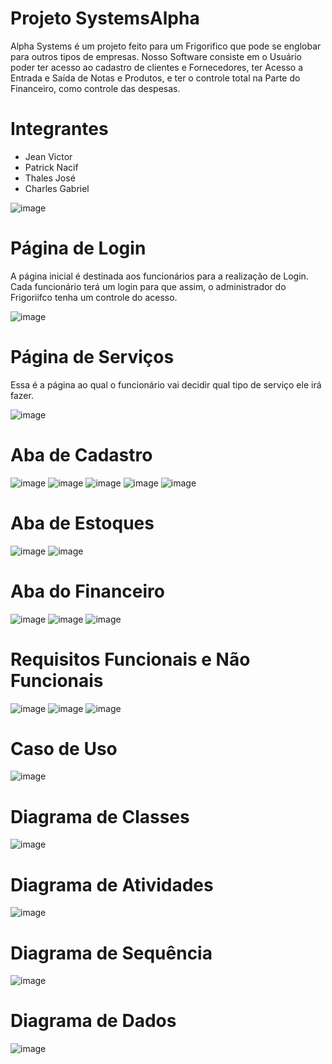 # Projeto SystemsAlpha 
Alpha Systems é um projeto feito para um Frigorifico que
pode se englobar para outros tipos de empresas.
Nosso Software consiste em o Usuário poder ter acesso
ao cadastro de clientes e Fornecedores, ter Acesso a
Entrada e Saída de Notas e Produtos, e ter o controle
total na Parte do Financeiro, como controle das despesas.

# Integrantes
- Jean Victor
- Patrick Nacif
- Thales José
- Charles Gabriel


![image](https://user-images.githubusercontent.com/111814195/204156156-0f32fe5a-f566-490a-8a6c-1c6f7c6917e8.png)

# Página de Login
A página inicial é destinada aos funcionários para a realização de Login. Cada funcionário terá um login para que assim, o administrador do Frigoriifco tenha um controle do acesso.

![image](https://user-images.githubusercontent.com/111814195/204156049-db42732c-1acd-4624-9ed7-5fe46514e009.png)
# Página de Serviços
Essa é a página ao qual o funcionário vai decidir qual tipo de serviço ele irá fazer.

![image](https://user-images.githubusercontent.com/111814195/204156272-606267d5-7362-43b7-bc93-0990b04219e2.png)

# Aba de Cadastro

![image](https://user-images.githubusercontent.com/111814195/204156542-2cb5ea0f-0309-4576-af58-0cab667ff742.png)
![image](https://user-images.githubusercontent.com/111814195/204156549-b12e4f19-1e18-4e78-82d5-8321f1292e1e.png)
![image](https://user-images.githubusercontent.com/111814195/204156564-36d37dcb-3714-471f-88e3-17c6ea0e6b91.png)
![image](https://user-images.githubusercontent.com/111814195/204156581-3e1719c0-9edc-4fb2-8104-182e0964e036.png)
![image](https://user-images.githubusercontent.com/111814195/204156588-fcd4e3af-ca2e-44fe-b01e-d69c9498a135.png)

# Aba de Estoques

![image](https://user-images.githubusercontent.com/111814195/204156613-2da60a25-90e5-45cd-bbd1-9357668a3943.png)
![image](https://user-images.githubusercontent.com/111814195/204156621-1c154fa1-182b-400f-9d35-d1fbe0d159bf.png)

# Aba do Financeiro

![image](https://user-images.githubusercontent.com/111814195/204156638-9aeaaa2d-88e7-49d4-ab4b-5a7579f80e2b.png)
![image](https://user-images.githubusercontent.com/111814195/204156647-461bec70-d64e-48c8-b0e1-953731211858.png)
![image](https://user-images.githubusercontent.com/111814195/204156655-1c688818-808a-4716-9198-e1c22a595116.png)


# Requisitos Funcionais e Não Funcionais

![image](https://user-images.githubusercontent.com/111814195/204156330-6b1b0473-3699-420b-86a3-5a12ded5a1e3.png)
![image](https://user-images.githubusercontent.com/111814195/204156334-8b5d9d10-ade6-4f40-811b-9d608c96493f.png)
![image](https://user-images.githubusercontent.com/111814195/204156317-040b166b-4fa9-44e7-905b-24aa1077b0f2.png)

# Caso de Uso

![image](https://user-images.githubusercontent.com/111814195/204156372-8e2a71ba-575e-4f20-b927-136b7f11577f.png)

# Diagrama de Classes

![image](https://user-images.githubusercontent.com/111814195/204156390-6c8c87c6-768d-49f1-8683-a87d292a7406.png)

# Diagrama de Atividades

![image](https://user-images.githubusercontent.com/111814195/204156405-0d941c1c-3340-44ef-8367-9ec90e8a019b.png)

# Diagrama de Sequência

![image](https://user-images.githubusercontent.com/111814195/204156428-b813ce00-94d1-468d-be01-259add2183e0.png)

# Diagrama de Dados

![image](https://user-images.githubusercontent.com/111814195/204156467-f9f6ecac-ae9a-4ecf-838a-e6f8bf99ced6.png)
